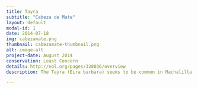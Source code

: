 ```yaml
---
title: Tayra
subtitle: "Cabeza de Mate"
layout: default
modal-id: 1
date: 2014-07-18
img: cabezamate.png
thumbnail: cabezamate-thumbnail.png
alt: image-alt
project-date: August 2014
conservation: Least Concern
details: http://eol.org/pages/328036/overview
description: The Tayra (Eira barbara) seems to be common in Machalilla and Pacoche as well.

---
```

